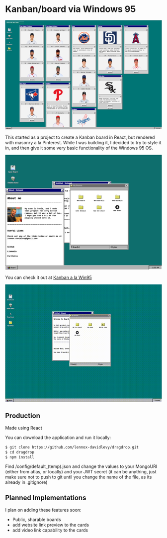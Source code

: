 # Kanban/board via Windows 95

![](hotstove.png)

This started as a project to create a Kanban board in React, but rendered with masonry a la Pinterest. While I was building it, I decided to try to style it in, and then give it some very basic functionality of the Windows 95 OS.

![](desktop.png)

You can check it out at [Kanban a la Win95](https://blooming-dawn-47621.herokuapp.com/)

![](Win95Kanban.gif)

## Production

Made using React

You can download the application and run it locally:

```
$ git clone https://github.com/lennox-davidlevy/dragdrop.git
$ cd dragdrop
$ npm install
```

Find /config/default\_(temp).json and change the values to your MongoURI (either from atlas, or locally) and your JWT secret (it can be anything, just make sure not to push to git until you change the name of the file, as its already in .gitignore)

## Planned Implementations

I plan on adding these features soon:

- Public, sharable boards
- add website link preview to the cards
- add video link capability to the cards
